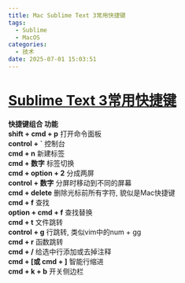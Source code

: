 ```yaml
---
title: Mac Sublime Text 3常用快捷键
tags:
  - Sublime
  - MacOS
categories:
  - 技术
date: 2025-07-01 15:03:51
---
```


# [Sublime Text 3常用快捷键](#1)

**快捷键组合 功能**  
**shift + cmd + p** 打开命令面板  
**control + `** 控制台  
**cmd + n** 新建标签  
**cmd + 数字** 标签切换  
**cmd + option + 2** 分成两屏  
**control + 数字** 分屏时移动到不同的屏幕  
**cmd + delete** 删除光标前所有字符, 貌似是Mac快捷键  
**cmd + f** 查找  
**option + cmd + f** 查找替换  
**cmd + t** 文件跳转  
**control + g** 行跳转, 类似vim中的num + gg  
**cmd + r** 函数跳转  
**cmd + /** 给选中行添加或去掉注释  
**cmd + [或 cmd + ]** 智能行缩进  
**cmd + k + b** 开关侧边栏


